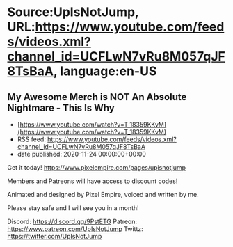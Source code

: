 # Source:UpIsNotJump, URL:https://www.youtube.com/feeds/videos.xml?channel_id=UCFLwN7vRu8M057qJF8TsBaA, language:en-US

## My Awesome Merch is NOT An Absolute Nightmare - This Is Why
 - [https://www.youtube.com/watch?v=T_18359KKvM](https://www.youtube.com/watch?v=T_18359KKvM)
 - RSS feed: https://www.youtube.com/feeds/videos.xml?channel_id=UCFLwN7vRu8M057qJF8TsBaA
 - date published: 2020-11-24 00:00:00+00:00

Get it today! https://www.pixelempire.com/pages/upisnotjump

Members and Patreons will have access to discount codes!

Animated and designed by Pixel Empire, voiced and written by me.

Please stay safe and I will see you in a month!

Discord: https://discord.gg/9PstETG
Patreon: https://www.patreon.com/UpIsNotJump 
Twittz: https://twitter.com/UpIsNotJump

